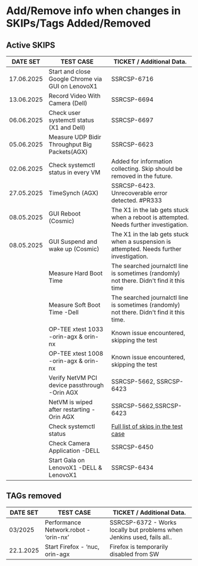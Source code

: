 # Add/Remove info when changes in SKIPs/Tags Added/Removed

## Active SKIPS

| DATE SET   | TEST CASE                                         | TICKET / Additional Data.                                                                       |
| ---------- | ------------------------------------------------- | ----------------------------------------------------------------------------------------------- |
| 17.06.2025 | Start and close Google Chrome via GUI on LenovoX1 | SSRCSP-6716                                                                                     |
| 13.06.2025 | Record Video With Camera (Dell)                   | SSRCSP-6694                                                                                     |
| 06.06.2025 | Check user systemctl status (X1 and Dell)         | SSRCSP-6697                                                                                     |
| 05.06.2025 | Measure UDP Bidir Throughput Big Packets(AGX)     | SSRCSP-6623                                                                                     |
| 02.06.2025 | Check systemctl status in every VM                | Added for information collecting. Skip should be removed in the future.                         |
| 27.05.2025 | TimeSynch (AGX)                                   | SSRCSP-6423. Unrecoverable error detected. #PR333                                               |
| 08.05.2025 | GUI Reboot (Cosmic)                               | The X1 in the lab gets stuck when a reboot is attempted. Needs further investigation.           |
| 08.05.2025 | GUI Suspend and wake up (Cosmic)                  | The X1 in the lab gets stuck when a suspension is attempted. Needs further investigation.       |
|            | Measure Hard Boot Time                            | The searched journalctl line is sometimes (randomly) not there. Didn't find it this time        |
|            | Measure Soft Boot Time -Dell                      | The searched journalctl line is sometimes (randomly) not there. Didn't find it this time.       |
|            | OP-TEE xtest 1033 -orin-agx & orin-nx             | Known issue encountered, skipping the test                                                      |
|            | OP-TEE xtest 1008 -orin-agx & orin-nx             | Known issue encountered, skipping the test                                                      |
|            | Verify NetVM PCI device passthrough -Orin AGX     | SSRCSP-5662, SSRCSP-6423                                                                        |
|            | NetVM is wiped after restarting -Orin AGX         | SSRCSP-5662,SSRCSP-6423                                                                         |
|            | Check systemctl status                            | [Full list of skips in the test case](/Robot-Framework/test-suites/functional-tests/host.robot) |
|            | Check Camera Application -DELL                    | SSRCSP-6450                                                                                     |
|            | Start Gala on LenovoX1 -DELL & LenovoX1           | SSRCSP-6434                                                                                     |

## TAGs removed

| DATE SET  | TEST CASE                             | TICKET / Additional Data.                                               |
| --------- | ------------------------------------- | ----------------------------------------------------------------------- |
| 03/2025   | Performance Network.robot - ‘orin-nx’ | SSRCSP-6372 - Works locally but problems when Jenkins used, fails all.. |
| 22.1.2025 | Start Firefox - ‘nuc, orin-agx        | Firefox is temporarily disabled from SW                                 |
